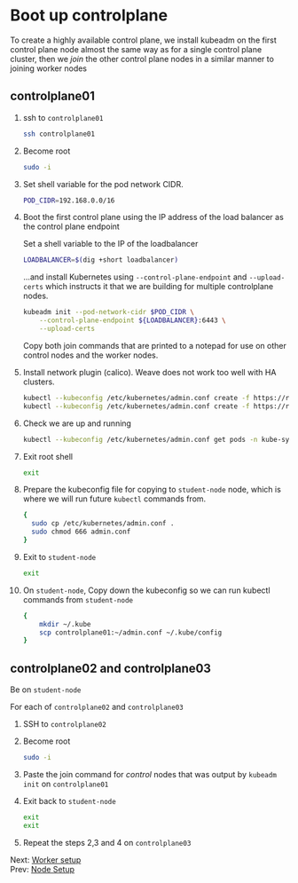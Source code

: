 # Boot up controlplane

To create a highly available control plane, we install kubeadm on the first control plane node almost the same way as for a single control plane cluster, then we *join* the other control plane nodes in a similar manner to joining worker nodes

## controlplane01

1.  ssh to `controlplane01`

    ```bash
    ssh controlplane01
    ```

1. Become root
    ```bash
    sudo -i
    ```

1.  Set shell variable for the pod network CIDR.

    ```bash
    POD_CIDR=192.168.0.0/16
    ```

1. Boot the first control plane using the IP address of the load balancer as the control plane endpoint

    Set a shell variable to the IP of the loadbalancer

    ```bash
    LOADBALANCER=$(dig +short loadbalancer)
    ```

    ...and install Kubernetes using `--control-plane-endpoint` and `--upload-certs` which instructs it that we are building for multiple controlplane nodes.

    ```bash
    kubeadm init --pod-network-cidr $POD_CIDR \
        --control-plane-endpoint ${LOADBALANCER}:6443 \
        --upload-certs
    ```

    Copy both join commands that are printed to a notepad for use on other control nodes and the worker nodes.

1. Install network plugin (calico). Weave does not work too well with HA clusters.
    ```bash
    kubectl --kubeconfig /etc/kubernetes/admin.conf create -f https://raw.githubusercontent.com/projectcalico/calico/v3.26.3/manifests/tigera-operator.yaml
    kubectl --kubeconfig /etc/kubernetes/admin.conf create -f https://raw.githubusercontent.com/projectcalico/calico/v3.26.3/manifests/custom-resources.yaml
    ```

1.  Check we are up and running

    ```bash
    kubectl --kubeconfig /etc/kubernetes/admin.conf get pods -n kube-system
    ```

1.  Exit root shell

    ```bash
    exit
    ```

1.  Prepare the kubeconfig file for copying to `student-node` node, which is where we will run future `kubectl` commands from.

    ```bash
    {
      sudo cp /etc/kubernetes/admin.conf .
      sudo chmod 666 admin.conf
    }
    ```

1.  Exit to `student-node`

    ```bash
    exit
    ```

1. On `student-node`, Copy down the kubeconfig so we can run kubectl commands from `student-node`

    ```bash
    {
        mkdir ~/.kube
        scp controlplane01:~/admin.conf ~/.kube/config
    }

## controlplane02 and controlplane03

Be on `student-node`

For each of `controlplane02` and `controlplane03`

1.  SSH to `controlplane02`
1.  Become root

    ```bash
    sudo -i
    ```
1.  Paste the join command for *control* nodes that was output by `kubeadm init` on `controlplane01`
1.  Exit back to `student-node`
    ```bash
    exit
    exit
    ```
1. Repeat the steps 2,3 and 4 on `controlplane03`

Next: [Worker setup](./07-workers.md)</br>
Prev: [Node Setup](./05-node-setup.md)


